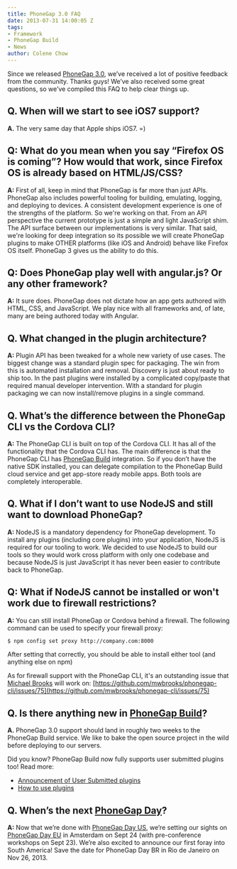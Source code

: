 ```yaml
---
title: PhoneGap 3.0 FAQ
date: 2013-07-31 14:00:05 Z
tags:
- Framework
- PhoneGap Build
- News
author: Colene Chow
---
```


Since we released [PhoneGap 3.0](http://phonegap.com/blog/2013/07/19/adobe-phonegap-3.0-released), we’ve received a lot of positive feedback from the community. Thanks guys! We’ve also received some great questions, so we’ve compiled this FAQ to help clear things up.

## Q. When will we start to see iOS7 support?

**A.** The very same day that Apple ships iOS7. =)

## Q: What do you mean when you say “Firefox OS is coming”? How would that work, since Firefox OS is already based on HTML/JS/CSS?

**A:** First of all, keep in mind that PhoneGap is far more than just APIs. PhoneGap also includes powerful tooling for building, emulating, logging, and deploying to devices. A consistent development experience is one of the strengths of the platform. So we're working on that. From an API perspective the current prototype is just a simple and light JavaScript shim. The API surface between our implementations is very similar. That said, we're looking for deep integration so its possible we will create PhoneGap plugins to make OTHER platforms (like iOS and Android) behave like Firefox OS itself. PhoneGap 3 gives us the ability to do this.

## Q: Does PhoneGap play well with angular.js? Or any other framework?

**A:** It sure does. PhoneGap does not dictate how an app gets authored with HTML, CSS, and JavaScript. We play nice with all frameworks and, of late, many are being authored today with Angular.

## Q. What changed in the plugin architecture?

**A:** Plugin API has been tweaked for a whole new variety of use cases. The biggest change was a standard plugin spec for packaging. The win from this is automated installation and removal. Discovery is just about ready to ship too. In the past plugins were installed by a complicated copy/paste that required manual developer intervention. With a standard for plugin packaging we can now install/remove plugins in a single command.

## Q. What’s the difference between the PhoneGap CLI vs the Cordova CLI?

**A:** The PhoneGap CLI is built on top of the Cordova CLI. It has all of the functionality that the Cordova CLI has. The main difference is that the PhoneGap CLI has [PhoneGap Build](http://build.phonegap.com) integration. So if you don’t have the native SDK installed, you can delegate compilation to the PhoneGap Build cloud service and get app-store ready mobile apps. Both tools are completely interoperable.

## Q. What if I don’t want to use NodeJS and still want to download PhoneGap?

**A:** NodeJS is a mandatory dependency for PhoneGap development. To install any plugins (including core plugins) into your application, NodeJS is required for our tooling to work. We decided to use NodeJS to build our tools so they would work cross platform with only one codebase and because NodeJS is just JavaScript it has never been easier to contribute back to PhoneGap.

## Q: What if NodeJS cannot be installed or won't work due to firewall restrictions?

**A:** You can still install PhoneGap or Cordova behind a firewall. The following command can be used to specify your firewall proxy:

```sh
$ npm config set proxy http://company.com:8000
```

After setting that correctly, you should be able to install either tool (and anything else on npm)

As for firewall support with the PhoneGap CLI, it's an outstanding issue that [Michael Brooks](http://twitter.com/mwbrooks) will work on: [https://github.com/mwbrooks/phonegap-cli/issues/75](https://github.com/mwbrooks/phonegap-cli/issues/75)

## Q. Is there anything new in [PhoneGap Build](http://build.phonegap.com)?

**A.** PhoneGap 3.0 support should land in roughly two weeks to the PhoneGap Build service. We like to bake the open source project in the wild before deploying to our servers.

Did you know? PhoneGap Build now fully supports user submitted plugins too! Read more:

* [Announcement of User Submitted plugins](http://phonegap.com/blog/2013/07/16/user-submitted-plugins-announcement-post/)
* [How to use plugins](http://phonegap.com/blog/2013/07/15/using-plugins-with-phonegapbuild/)

## Q. When’s the next [PhoneGap Day](http://pgday.phonegap.com)?

**A:** Now that we’re done with [PhoneGap Day US](http://pgday.phonegap.com/us2013), we’re setting our sights on [PhoneGap Day EU](http://pgday.phonegap.com/eu2013) in Amsterdam on Sept 24 (with pre-conference workshops on Sept 23). We’re also excited to announce our first foray into South America! Save the date for PhoneGap Day BR in Rio de Janeiro on Nov 26, 2013.
